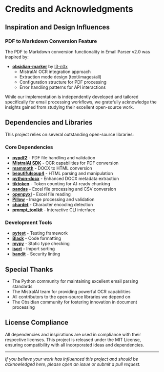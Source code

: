 # Credits and Acknowledgments

## Inspiration and Design Influences

### PDF to Markdown Conversion Feature

The PDF to Markdown conversion functionality in Email Parser v2.0 was inspired by:

- **[obsidian-marker](https://github.com/l3-n0x/obsidian-marker)** by [l3-n0x](https://github.com/l3-n0x)
  - MistralAI OCR integration approach
  - Extraction mode design (text/images/all)
  - Configuration structure for PDF processing
  - Error handling patterns for API interactions

While our implementation is independently developed and tailored specifically for email processing workflows, we gratefully acknowledge the insights gained from studying their excellent open-source work.

## Dependencies and Libraries

This project relies on several outstanding open-source libraries:

### Core Dependencies
- **[pypdf2](https://github.com/py-pdf/pypdf2)** - PDF file handling and validation
- **[MistralAI SDK](https://github.com/mistralai/mistral-sdk)** - OCR capabilities for PDF conversion
- **[mammoth](https://github.com/mwilliamson/python-mammoth)** - DOCX to HTML conversion
- **[beautifulsoup4](https://www.crummy.com/software/BeautifulSoup/)** - HTML parsing and manipulation
- **[python-docx](https://python-docx.readthedocs.io/)** - Enhanced DOCX metadata extraction
- **[tiktoken](https://github.com/openai/tiktoken)** - Token counting for AI-ready chunking
- **[pandas](https://pandas.pydata.org/)** - Excel file processing and CSV conversion
- **[openpyxl](https://openpyxl.readthedocs.io/)** - Excel file reading
- **[Pillow](https://python-pillow.org/)** - Image processing and validation
- **[chardet](https://github.com/chardet/chardet)** - Character encoding detection
- **[prompt_toolkit](https://python-prompt-toolkit.readthedocs.io/)** - Interactive CLI interface

### Development Tools
- **[pytest](https://pytest.org/)** - Testing framework
- **[Black](https://github.com/psf/black)** - Code formatting
- **[mypy](https://mypy-lang.org/)** - Static type checking
- **[isort](https://pycqa.github.io/isort/)** - Import sorting
- **[bandit](https://bandit.readthedocs.io/)** - Security linting

## Special Thanks

- The Python community for maintaining excellent email parsing standards
- The MistralAI team for providing powerful OCR capabilities
- All contributors to the open-source libraries we depend on
- The Obsidian community for fostering innovation in document processing

## License Compliance

All dependencies and inspirations are used in compliance with their respective licenses. This project is released under the MIT License, ensuring compatibility with all incorporated ideas and dependencies.

---

*If you believe your work has influenced this project and should be acknowledged here, please open an issue or submit a pull request.*